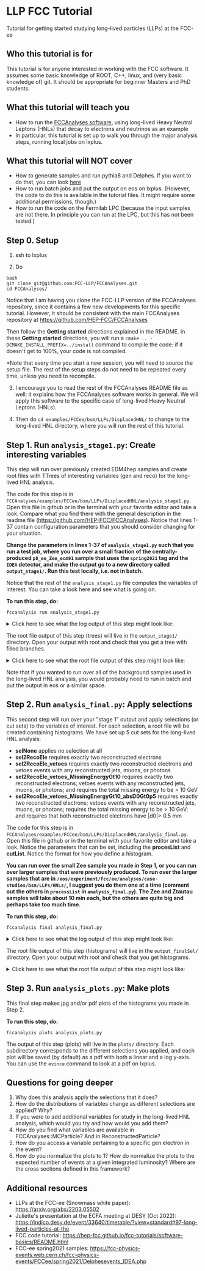 # LLP FCC Tutorial
Tutorial for getting started studying long-lived particles (LLPs) at the FCC-ee

## Who this tutorial is for

This tutorial is for anyone interested in working with the FCC software. It assumes some basic knowledge of ROOT, C++, linux, and (very basic knowledge of) git. It should be appropriate for beginner Masters and PhD students.

## What this tutorial will teach you

- How to run the [FCCAnalyses software](https://github.com/HEP-FCC/FCCAnalyses), using long-lived Heavy Neutral Leptons (HNLs) that decay to electrons and neutrinos as an example
- In particular, this tutorial is set up to walk you through the major analysis steps, running local jobs on lxplus.

## What this tutorial will NOT cover
- How to generate samples and run pythia8 and Delphes. If you want to do that, you can look [here](https://github.com/jalimena/FCCeePhysicsPerformance/tree/master/case-studies/BSM/LLP/DisplacedHNL/HNL_sample_creation)
- How to run batch jobs and put the output on eos on lxplus. (However, the code to do this is available in the tutorial files. It might require some additional permissions, though.)
- How to run the code on the Fermilab LPC (because the input samples are not there. In principle you can run at the LPC, but this has not been tested.)


## Step 0. Setup

1. ssh to lxplus

2. Do 
  ```
  bash
  git clone git@github.com:FCC-LLP/FCCAnalyses.git
  cd FCCAnalyses/
  ```
Notice that I am having you clone the FCC-LLP version of the FCCAnalyses repository, since it contains a few new developments for this specific tutorial. However, it should be consistent with the main FCCAnalyses repository at https://github.com/HEP-FCC/FCCAnalyses

Then follow the **Getting started** directions explained in the README. In these **Getting started** directions, you will run a `cmake .. -DCMAKE_INSTALL_PREFIX=../install` command to compile the code: if it doesn't get to 100%, your code is not compiled.
  
*Note that every time you start a new session, you will need to source the setup file. The rest of the setup steps do not need to be repeated every time, unless you need to recompile.
  
3. I encourage you to read the rest of the FCCAnalyses README file as well: it explains how the FCCAnalyses software works in general. We will apply this software to the specific case of long-lived Heavy Neutral Leptons (HNLs).
  
4. Then do `cd examples/FCCee/bsm/LLPs/DisplacedHNL/` to change to the long-lived HNL directory, where you will run the rest of this tutorial.

## Step 1. Run `analysis_stage1.py`: Create interesting variables

This step will run over previously created EDM4hep samples and create root files with TTrees of interesting variables (gen and reco) for the long-lived HNL analysis.

The code for this step is in `FCCAnalyses/examples/FCCee/bsm/LLPs/DisplacedHNL/analysis_stage1.py`. Open this file in github or in the terminal with your favorite editor and take a look. Compare what you find there with the general description in the readme file (https://github.com/HEP-FCC/FCCAnalyses). Notice that lines 1-37 contain configuration parameters that you should consider changing for your situation.

**Change the parameters in lines 1-37 of `analysis_stage1.py` such that you run a test job, where you run over a small fraction of the centrally-produced `p8_ee_Zee_ecm91` sample that uses the `spring2021` tag and the `IDEA` detector, and make the output go to a new directory called `output_stage1/`. Run this test locally, i.e. not in batch.**

Notice that the rest of the `analysis_stage1.py` file computes the variables of interest. You can take a look here and see what is going on.

**To run this step, do:**
```
fccanalysis run analysis_stage1.py
```



<details>
  <summary>Click here to see what the log output of this step might look like:</summary>
  

  ```
  $ fccanalysis run analysis_stage1.py 
===============args bin  Namespace(command='run', pathToAnalysisScript='analysis_stage1.py', files_list=[], output='output.root', nevents=-1, test=False, bench=False, ncpus=None, preprocess=False, validate=False, rerunfailed=False, jobdir='output.root', eloglevel='kUnset', batch=False)
!Warning in <TInterpreter::ReadRootmapFile>: class  edm4hep::ObjectID found in libedm4hepDict.so  is already in libedm4drDict.so 
----> Load cxx analyzers from libFCCAnalyses... 
args in mains code============================== Namespace(command='run', pathToAnalysisScript='analysis_stage1.py', files_list=[], output='output.root', nevents=-1, test=False, bench=False, ncpus=None, preprocess=False, validate=False, rerunfailed=False, jobdir='output.root', eloglevel='kUnset', batch=False)
--------------loading analysis file   /afs/cern.ch/work/j/jalimena/FCCeeLLP_test/FCCAnalyses/examples/FCCee/bsm/LLPs/DisplacedHNL/analysis_stage1.py
The variable <outputDirEos> is optional in your analysis.py file, return default empty string
----> yaml file /afs/cern.ch/work/f/fccsw/public/FCCDicts/yaml/FCCee/spring2021/IDEA/p8_ee_Zee_ecm91/merge.yaml succesfully opened
----> Running process p8_ee_Zee_ecm91 with fraction=1e-06, output=p8_ee_Zee_ecm91, chunks=1
----> Running Locally
----> Create dataframe object from files: 
    /eos/experiment/fcc/ee/generation/DelphesEvents/spring2021/IDEA/p8_ee_Zee_ecm91/events_000216632.root
----> nevents original=0  local=100000
----> Init done, about to run 100000 events on 4 CPUs
==============================SUMMARY==============================
Elapsed time (H:M:S)     :   00:00:29
Events Processed/Second  :   3370
Total Events Processed   :   100000
Reduction factor local   :   1.0
===================================================================
```
 
</details>
  
  
The root file output of this step (trees) will live in the `output_stage1/` directory. Open your output with root and check that you get a tree with filled branches.
  
<details>
  <summary>Click here to see what the root file output of this step might look like:</summary>
  
<img width="1043" alt="output_stage1_Zee_TBrowser" src="https://user-images.githubusercontent.com/5177191/194885131-87c059ad-5a64-44b7-be84-a6c44c7da8f9.png">
  
</details>

  
Note that if you wanted to run over all of the background samples used in the long-lived HNL analysis, you would probably need to run in batch and put the output in eos or a similar space.  
  
## Step 2. Run `analysis_final.py`: Apply selections

This second step will run over your "stage 1" output and apply selections (or cut sets) to the variables of interest. For each selection, a root file will be created containing histograms. We have set up 5 cut sets for the long-lived HNL analysis:

 - **selNone** applies no selection at all
 - **sel2RecoEle** requires exactly two reconstructed electrons
 - **sel2RecoEle_vetoes** requires exactly two reconstructed electrons and vetoes events with any reconstructed jets, muons, or photons
 - **sel2RecoEle_vetoes_MissingEnergyGt10** requires exactly two reconstructed electrons; vetoes events with any reconstructed jets, muons, or photons; and requires the total missing energy to be > 10 GeV
 - **sel2RecoEle_vetoes_MissingEnergyGt10_absD0Gt0p5** requires exactly two reconstructed electrons; vetoes events with any reconstructed jets, muons, or photons; requires the total missing energy to be > 10 GeV; and requires that both reconstructed electrons have |d0|> 0.5 mm

The code for this step is in `FCCAnalyses/examples/FCCee/bsm/LLPs/DisplacedHNL/analysis_final.py`. Open this file in github or in the terminal with your favorite editor and take a look. Notice the parameters that can be set, including the **procesList** and **cutList**. Notice the format for how you define a histogram.
  
**You can run over the small Zee sample you made in Step 1, or you can run over larger samples that were previously produced. To run over the larger samples that are in `/eos/experiment/fcc/ee/analyses/case-studies/bsm/LLPs/HNLs/`, I suggest you do them one at a time (comment out the others in `processList` in `analysis_final.py`). The Zee and Ztautau samples will take about 10 min each, but the others are quite big and perhaps take too much time.**
  
**To run this step, do:**
```
fccanalysis final analysis_final.py
```

<details>
  <summary>Click here to see what the log output of this step might look like:</summary>
  

  ```
  $ fccanalysis final analysis_final.py
===============args bin  Namespace(command='final', pathToAnalysisScript='analysis_final.py', eloglevel='kUnset')
Warning in <TInterpreter::ReadRootmapFile>: class  edm4hep::ObjectID found in libedm4hepDict.so  is already in libedm4drDict.so 
----> Load cxx analyzers from libFCCAnalyses... 
args in mains code============================== Namespace(command='final', pathToAnalysisScript='analysis_final.py', eloglevel='kUnset')
--------------loading analysis file   /afs/cern.ch/work/j/jalimena/FCCeeLLP_test/FCCAnalyses/examples/FCCee/bsm/LLPs/DisplacedHNL/analysis_final.py
----> file  /eos/experiment/fcc/ee/analyses/case-studies/bsm/LLPs/HNLs/p8_ee_Zee_ecm91.root   does not exist. Try if it is a directory as it was processed with batch
----> open directory  /eos/experiment/fcc/ee/analyses/case-studies/bsm/LLPs/HNLs/p8_ee_Zee_ecm91.root
  ---->  /eos/experiment/fcc/ee/analyses/case-studies/bsm/LLPs/HNLs/p8_ee_Zee_ecm91/chunk0.root
  ---->  /eos/experiment/fcc/ee/analyses/case-studies/bsm/LLPs/HNLs/p8_ee_Zee_ecm91/chunk1.root
  ---->  /eos/experiment/fcc/ee/analyses/case-studies/bsm/LLPs/HNLs/p8_ee_Zee_ecm91/chunk10.root
  ---->  /eos/experiment/fcc/ee/analyses/case-studies/bsm/LLPs/HNLs/p8_ee_Zee_ecm91/chunk11.root
  ---->  /eos/experiment/fcc/ee/analyses/case-studies/bsm/LLPs/HNLs/p8_ee_Zee_ecm91/chunk12.root
  ---->  /eos/experiment/fcc/ee/analyses/case-studies/bsm/LLPs/HNLs/p8_ee_Zee_ecm91/chunk13.root
  ---->  /eos/experiment/fcc/ee/analyses/case-studies/bsm/LLPs/HNLs/p8_ee_Zee_ecm91/chunk14.root
  ---->  /eos/experiment/fcc/ee/analyses/case-studies/bsm/LLPs/HNLs/p8_ee_Zee_ecm91/chunk15.root
  ---->  /eos/experiment/fcc/ee/analyses/case-studies/bsm/LLPs/HNLs/p8_ee_Zee_ecm91/chunk16.root
  ---->  /eos/experiment/fcc/ee/analyses/case-studies/bsm/LLPs/HNLs/p8_ee_Zee_ecm91/chunk17.root
  ---->  /eos/experiment/fcc/ee/analyses/case-studies/bsm/LLPs/HNLs/p8_ee_Zee_ecm91/chunk18.root
  ---->  /eos/experiment/fcc/ee/analyses/case-studies/bsm/LLPs/HNLs/p8_ee_Zee_ecm91/chunk19.root
  ---->  /eos/experiment/fcc/ee/analyses/case-studies/bsm/LLPs/HNLs/p8_ee_Zee_ecm91/chunk2.root
  ...
processed events  {'p8_ee_Zee_ecm91': 10000000}
events in ttree   {'p8_ee_Zee_ecm91': 10000000}

---->  Running over process :  p8_ee_Zee_ecm91
The variable <defineList> is optional in your analysis_final.py file, return empty dictonary
----> Defining snapshots and histograms
----> Evaluating...
----> Done
----> Cutflow
       All events                                                      : 10000000
       After selection selNone                                         : 10000000
       After selection sel2RecoEle                                     : 7961732
       After selection sel2RecoEle_vetoes                              : 6994080
       After selection sel2RecoEle_vetoes_MissingEnergyGt10            : 32253
       After selection sel2RecoEle_vetoes_MissingEnergyGt10_absD0Gt0p5 : 0
----> Saving outputs
==============================SUMMARY==============================
Elapsed time (H:M:S)     :   00:08:47
Events Processed/Second  :   18945
Total Events Processed   :   10000000
===================================================================
  ```
</details>
  

The root file output of this step (histograms) will live in the `output_finalSel/` directory. Open your output with root and check that you get histograms.

<details>
  <summary>Click here to see what the root file output of this step might look like:</summary>
  
  <img width="1410" alt="output_final_Zee_sel2RecoEle_vetoes_MissingEnergyGt10_histo" src="https://user-images.githubusercontent.com/5177191/195290459-a48f92d3-5068-4904-8c97-7f91f33aff91.png">

</details>
  
  

## Step 3. Run `analysis_plots.py`: Make plots

This final step makes jpg and/or pdf plots of the histograms you made in Step 2.

**To run this step, do:**
```
fccanalysis plots analysis_plots.py
```

The output of this step (plots) will live in the `plots/` directory. Each subdirectory corresponds to the different selections you applied, and each plot will be saved (by default) as a pdf with both a linear and a log y-axis. You can use the `evince` command to look at a pdf on lxplus.

## Questions for going deeper
  
1. Why does this analysis apply the selections that it does?
2. How do the distributions of variables change as different selections are applied? Why?
3. If you were to add additional variables for study in the long-lived HNL analysis, which would you try and how would you add them?
4. How do you find what variables are available in FCCAnalyses::MCParticle? And in ReconstructedParticle?
5. How do you access a variable pertaining to a specific gen electron in the event?
6. How do you normalize the plots to 1? How do normalize the plots to the expected number of events at a given integrated luminosity? Where are the cross sections defined in this framework?
  
## Additional resources

- LLPs at the FCC-ee (Snowmass white paper): https://arxiv.org/abs/2203.05502
- Juliette's presentation at the ECFA meeting at DESY (Oct 2022): https://indico.desy.de/event/33640/timetable/?view=standard#97-long-lived-particles-at-the
- FCC code tutorial: https://hep-fcc.github.io/fcc-tutorials/software-basics/README.html
- FCC-ee spring2021 samples: https://fcc-physics-events.web.cern.ch/fcc-physics-events/FCCee/spring2021/Delphesevents_IDEA.php

